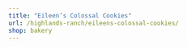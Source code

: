 ```yaml
---
title: "Eileen’s Colossal Cookies"
url: /highlands-ranch/eileens-colossal-cookies/
shop: bakery
---
```

